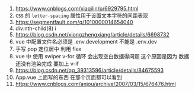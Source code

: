 1. https://www.cnblogs.com/xiaqilin/p/6929795.html
2. `CSS` 的 `letter-spacing` 属性用于设置文本字符的间距表现
3. https://segmentfault.com/q/1010000014654040
4. div:nth-child(8) i
5. https://blog.csdn.net/xiongzhengxiang/article/details/6698732
6. vue 中配置文件名必须是 .env.development 不能是 .env.dev
7. 手写 pop 定位居中 利用 flex
8. vue 中 使用 swiper v-for 循环 会出现空白数据得问题 这个原因是因为 数据还没有渲染完成 要加上 v-if
9. https://blog.csdn.net/qq_39313596/article/details/84675593
10. App.vue 上面写的东西 在那个页面都可以看到
11. https://www.cnblogs.com/anjou/archive/2007/03/15/676476.html
